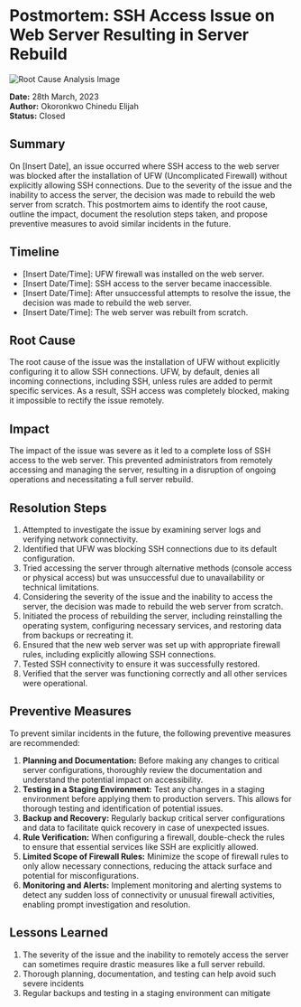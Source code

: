 # Postmortem: SSH Access Issue on Web Server Resulting in Server Rebuild
![Root Cause Analysis Image](https://camo.githubusercontent.com/4a0ccc51dc9c06e80e2d73410af1c1e891b43de55bcdf5e9188d4ade8b542004/68747470733a2f2f74332e667463646e2e6e65742f6a70672f30342f39322f30392f37322f3234305f465f3439323039373234365f79616745387839556b384d3949656b50793747427545307831556f61376573442e6a7067)

**Date:** 28th March, 2023\
**Author:** Okoronkwo Chinedu Elijah\
**Status:** Closed

## Summary
On [Insert Date], an issue occurred where SSH access to the web server was blocked after the installation of UFW (Uncomplicated Firewall) without explicitly allowing SSH connections. Due to the severity of the issue and the inability to access the server, the decision was made to rebuild the web server from scratch. This postmortem aims to identify the root cause, outline the impact, document the resolution steps taken, and propose preventive measures to avoid similar incidents in the future.

## Timeline
- [Insert Date/Time]: UFW firewall was installed on the web server.
- [Insert Date/Time]: SSH access to the server became inaccessible.
- [Insert Date/Time]: After unsuccessful attempts to resolve the issue, the decision was made to rebuild the web server.
- [Insert Date/Time]: The web server was rebuilt from scratch.

## Root Cause
The root cause of the issue was the installation of UFW without explicitly configuring it to allow SSH connections. UFW, by default, denies all incoming connections, including SSH, unless rules are added to permit specific services. As a result, SSH access was completely blocked, making it impossible to rectify the issue remotely.

## Impact
The impact of the issue was severe as it led to a complete loss of SSH access to the web server. This prevented administrators from remotely accessing and managing the server, resulting in a disruption of ongoing operations and necessitating a full server rebuild.

## Resolution Steps
1. Attempted to investigate the issue by examining server logs and verifying network connectivity.
2. Identified that UFW was blocking SSH connections due to its default configuration.
3. Tried accessing the server through alternative methods (console access or physical access) but was unsuccessful due to unavailability or technical limitations.
4. Considering the severity of the issue and the inability to access the server, the decision was made to rebuild the web server from scratch.
5. Initiated the process of rebuilding the server, including reinstalling the operating system, configuring necessary services, and restoring data from backups or recreating it.
6. Ensured that the new web server was set up with appropriate firewall rules, including explicitly allowing SSH connections.
7. Tested SSH connectivity to ensure it was successfully restored.
8. Verified that the server was functioning correctly and all other services were operational.

## Preventive Measures
To prevent similar incidents in the future, the following preventive measures are recommended:

1. **Planning and Documentation:** Before making any changes to critical server configurations, thoroughly review the documentation and understand the potential impact on accessibility.
2. **Testing in a Staging Environment:** Test any changes in a staging environment before applying them to production servers. This allows for thorough testing and identification of potential issues.
3. **Backup and Recovery:** Regularly backup critical server configurations and data to facilitate quick recovery in case of unexpected issues.
4. **Rule Verification:** When configuring a firewall, double-check the rules to ensure that essential services like SSH are explicitly allowed.
5. **Limited Scope of Firewall Rules:** Minimize the scope of firewall rules to only allow necessary connections, reducing the attack surface and potential for misconfigurations.
6. **Monitoring and Alerts:** Implement monitoring and alerting systems to detect any sudden loss of connectivity or unusual firewall activities, enabling prompt investigation and resolution.

## Lessons Learned
1. The severity of the issue and the inability to remotely access the server can sometimes require drastic measures like a full server rebuild.
2. Thorough planning, documentation, and testing can help avoid such severe incidents
3. Regular backups and testing in a staging environment can mitigate
